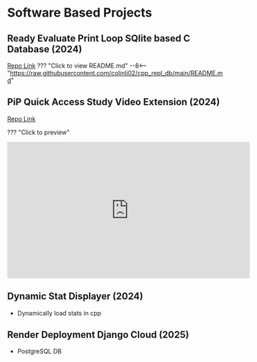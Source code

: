 # Software Based Projects

## **Ready Evaluate Print Loop SQlite based C Database** (2024)
[Repo Link](https://github.com/colinli02/cpp_repl_db)
??? "Click to view README.md"
    --8<-- "https://raw.githubusercontent.com/colinli02/cpp_repl_db/main/README.md"

## **PiP Quick Access Study Video Extension** (2024)
[Repo Link](https://github.com/FondoExtension/stress_extension)

??? "Click to preview"
    <div class="video-wrapper">
      <iframe width="560" height="315" src="https://www.youtube.com/embed/aM8T7NrxORU?si=bhdVl2H2uye1q4ez" title="YouTube video player" frameborder="0" allow="accelerometer; autoplay; clipboard-write; encrypted-media; gyroscope; picture-in-picture; web-share" referrerpolicy="strict-origin-when-cross-origin" allowfullscreen></iframe>
    </div>

## **Dynamic Stat Displayer** (2024)
- Dynamically load stats in cpp

## Render Deployment Django Cloud (2025)
- PostgreSQL DB